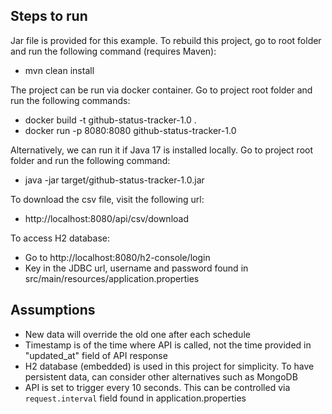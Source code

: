 ## Steps to run ##

Jar file is provided for this example. To rebuild this project, go to root folder and run the following command (requires Maven):
- mvn clean install

The project can be run via docker container. Go to project root folder and run the following commands:
- docker build -t github-status-tracker-1.0 .
- docker run -p 8080:8080 github-status-tracker-1.0

Alternatively, we can run it if Java 17 is installed locally. Go to project root folder and run the following command:
- java -jar target/github-status-tracker-1.0.jar

To download the csv file, visit the following url:
- http://localhost:8080/api/csv/download

To access H2 database:
- Go to http://localhost:8080/h2-console/login
- Key in the JDBC url, username and password found in src/main/resources/application.properties

## Assumptions ##
- New data will override the old one after each schedule
- Timestamp is of the time where API is called, not the time provided in "updated_at" field of API response
- H2 database (embedded) is used in this project for simplicity. To have persistent data, can consider other alternatives such as MongoDB
- API is set to trigger every 10 seconds. This can be controlled via `request.interval` field found in application.properties